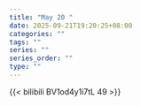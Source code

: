 ```yaml
---
title: "May 20 "
date: 2025-09-21T19:20:25+08:00
categories: ""
tags: ""
series: ""
series_order: ""
type: ""
---
```



{{< bilibili BV1od4y1i7tL 49 >}}

